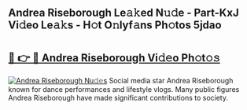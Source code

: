 ## Andrea Riseborough Le𝚊𝚔ed N𝚞𝚍e - Part-KxJ Vi𝚍eo Le𝚊𝚔s - H𝚘t O𝚗lyf𝚊ns Ph𝚘tos 5jdao

# <h2><a href="http://hf73sq.feru.top/?c=Andrea+Riseborough">🔗 👉 🔴 Andrea Riseborough Vi𝚍𝚎o Ph𝚘t𝚘𝚜</a></h2>

[![Andrea Riseborough Nu𝚍𝚎s](https://i.imgur.com/0TWrTi3.gif)](http://hf73sq.feru.top/?c=Andrea+Riseborough)
Social media star Andrea Riseborough known for dance performances and lifestyle vlogs. Many public figures Andrea Riseborough have made significant contributions to society. 
